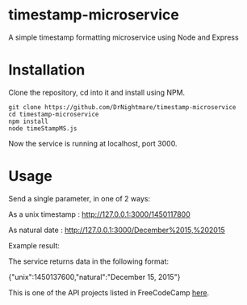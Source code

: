 # timestamp-microservice
A simple timestamp formatting microservice using Node and Express

# Installation
Clone the repository, cd into it and install using NPM.

```
git clone https://github.com/DrNightmare/timestamp-microservice
cd timestamp-microservice
npm install
node timeStampMS.js
```

Now the service is running at localhost, port 3000.

# Usage
Send a single parameter, in one of 2 ways:

As a unix timestamp : http://127.0.0.1:3000/1450117800

As natural date : http://127.0.0.1:3000/December%2015,%202015

Example result:

The service returns data in the following format:

{"unix":1450137600,"natural":"December 15, 2015"}

This is one of the API projects listed in FreeCodeCamp [here](https://www.freecodecamp.com/challenges/timestamp-microservice).
